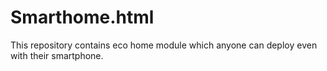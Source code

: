 # Smarthome.html
This repository contains eco home module which anyone can deploy even with their smartphone.
